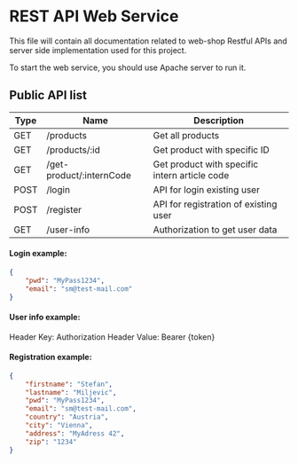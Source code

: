 # REST API Web Service
This file will contain all documentation related to web-shop Restful APIs and server side implementation used for this project.

To start the web service, you should use Apache server to run it.

## Public API list
| Type | Name                     | Description                                   |
|------|--------------------------|-----------------------------------------------|
| GET  | /products                | Get all products                              |
| GET  | /products/:id            | Get product with specific ID                  |
| GET  | /get-product/:internCode | Get product with specific intern article code |
| POST | /login                   | API for login existing user                   |
| POST | /register                | API for registration of existing user         |
| GET  | /user-info               | Authorization to get user data                |

#### Login example:
```json
{
    "pwd": "MyPass1234",
    "email": "sm@test-mail.com"
}
```

#### User info example:
Header Key: Authorization
Header Value: Bearer {token}

#### Registration example:
```json
{
    "firstname": "Stefan",
    "lastname": "Miljevic",
    "pwd": "MyPass1234",
    "email": "sm@test-mail.com",
    "country": "Austria",
    "city": "Vienna",
    "address": "MyAdress 42",
    "zip": "1234"
}
```